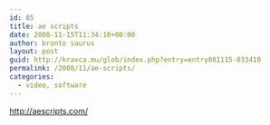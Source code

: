 ```yaml
---
id: 85
title: ae scripts
date: 2008-11-15T11:34:10+00:00
author: bronto saurus
layout: post
guid: http://kravca.mu/glob/index.php?entry=entry081115-033410
permalink: /2008/11/ae-scripts/
categories:
  - video, software
---
```

<a href="http://aescripts.com/" target="_blank" >http://aescripts.com/</a>